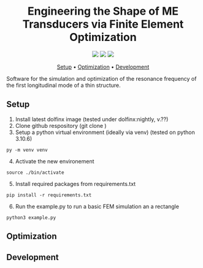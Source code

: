 <h1 align="center">
    Engineering the Shape of ME Transducers via Finite Element Optimization
</h1>

<p align="center">
   <a href="https://github.com/GatherLab/me-shape-optimization/commits" title="Last Commit"><img src="https://img.shields.io/github/last-commit/GatherLab/me-shape-optimization"></a>
   <a href="https://github.com/GatherLab/me-shape-optimization/issues" title="Open Issues"><img src="https://img.shields.io/github/issues/GatherLab/me-shape-optimization"></a>
   <a href="./LICENSE" title="License"><img src="https://img.shields.io/github/license/GatherLab/me-shape-optimization"></a>
</p>

<p align="center">
  <a href="#setup">Setup</a> •
  <a href="#optimization">Optimization</a> •
  <a href="#development">Development</a>
</p>

Software for the simulation and optimization of the resonance frequency of the
first longitudinal mode of a thin structure.

## Setup
1. Install latest dolfinx image (tested under dolfinx:nightly, v.??)
2. Clone github respository (git clone )
3. Setup a python virtual environment (ideally via venv) (tested on python 3.10.6)

```terminal
py -m venv venv
```

4. Activate the new environement

```
source ./bin/activate
```

5. Install required packages from requirements.txt

```
pip install -r requirements.txt
```

6. Run the example.py to run a basic FEM simulation an a rectangle

```terminal
python3 example.py
```

## Optimization
## Development
